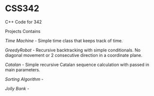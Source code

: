 # CSS342
C++ Code for 342

Projects Contains

*Time Machine* - Simple time class that keeps track of time.

*GreedyRobot* - Recursive backtracking with simple conditionals. No diagonal movement or 2 consecutive direction in a coordinate plane.

*Catalan* - Simple recursive Catalan sequence calculation with passed in main parameters.

*Sorting Algorithm* - 

*Jolly Bank* - 


